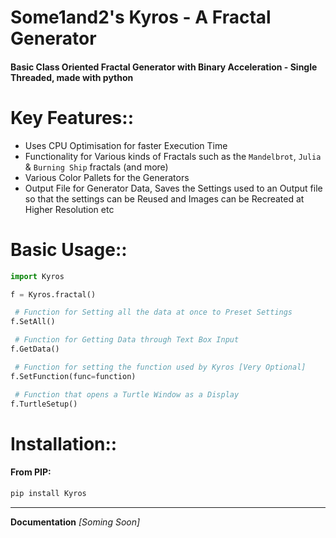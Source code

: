 # Some1and2's Kyros - A Fractal Generator
#### Basic Class Oriented Fractal Generator with Binary Acceleration - Single Threaded, made with python
# Key Features:: 
 - Uses CPU Optimisation for faster Execution Time
 - Functionality for Various kinds of Fractals such as the `Mandelbrot`, `Julia` & `Burning Ship` fractals (and more)
 - Various Color Pallets for the Generators
 - Output File for Generator Data, Saves the Settings used to an Output file so that the settings can be Reused and Images can be Recreated at Higher Resolution etc

# Basic Usage::
```python
import Kyros

f = Kyros.fractal()

 # Function for Setting all the data at once to Preset Settings
f.SetAll()

 # Function for Getting Data through Text Box Input
f.GetData()

 # Function for setting the function used by Kyros [Very Optional]
f.SetFunction(func=function)

 # Function that opens a Turtle Window as a Display
f.TurtleSetup()

```

# Installation::
#### From PIP:
```bat
pip install Kyros
```
---
**Documentation** *[Soming Soon]*